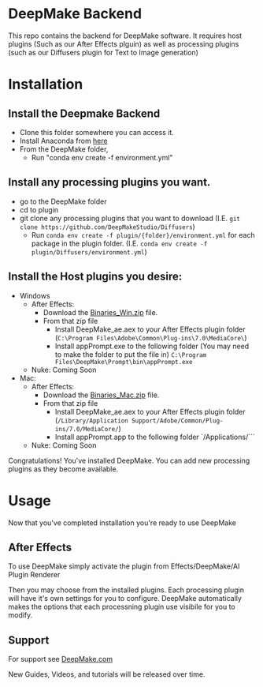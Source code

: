 # DeepMake Backend

This repo contains the backend for DeepMake software.  It requires host plugins (Such as our After Effects plguin) as well as processing plugins (such as our Diffusers plugin for Text to Image generation)

# Installation

## Install the Deepmake Backend
* Clone this folder somewhere you can access it.
* Install Anaconda from [here](https://www.anaconda.com/download)
* From the DeepMake folder, 
    * Run "conda env create -f environment.yml"
## Install any processing plugins you want.
* go to the DeepMake folder
* cd to plugin
* git clone any processing plugins that you want to download (I.E. `git clone https://github.com/DeepMakeStudio/Diffusers`)
    * Run `conda env create -f plugin/{folder}/environment.yml` for each package in the plugin folder.  (I.E. `conda env create -f plugin/Diffusers/environment.yml`)
## Install the Host plugins you desire:
* Windows
    * After Effects:
        * Download the [Binaries_Win.zip](https://github.com/DeepMakeStudio/DeepMake/releases/download/0.1.0-alpha/Binaries_Win.zip) file.
        * From that zip file
            * Install DeepMake_ae.aex to your After Effects plugin folder (`C:\Program Files\Adobe\Common\Plug-ins\7.0\MediaCore\`)
            * Install appPrompt.exe to the following folder (You may need to make the folder to put the file in) `C:\Program Files\DeepMake\Prompt\bin\appPrompt.exe`
    * Nuke: Coming Soon
* Mac:
    * After Effects:
        * Download the [Binaries_Mac.zip](https://github.com/DeepMakeStudio/DeepMake/releases/download/0.1.0-alpha/Binaries_Mac.zip) file.
        * From that zip file
            * Install DeepMake_ae.aex to your After Effects plugin folder (`/Library/Application Support/Adobe/Common/Plug-ins/7.0/MediaCore/`)
            * Install appPrompt.app to the following folder `/Applications/```
    * Nuke: Coming Soon

Congratulations!  You've installed DeepMake.  You can add new processing plugins as they become available.

# Usage

Now that you've completed installation you're ready to use DeepMake

## After Effects

To use DeepMake simply activate the plugin from Effects/DeepMake/AI Plugin Renderer

Then you may choose from the installed plugins.  Each processing plugin will have it's own settings for you to configure.  DeepMake automatically makes the options that each processning plugin use visibile for you to modify.

## Support

For support see [DeepMake.com](https://deepmake.com/)

New Guides, Videos, and tutorials will be released over time.